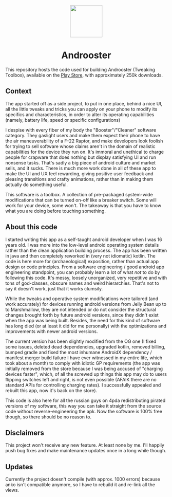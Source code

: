 <p align="center">
  <a href="https://github.com/cioccarellia/androoster" target="_blank"><img width="100" src="https://raw.githubusercontent.com/cioccarellia/androoster/master/app/src/main/res/drawable/launcher.png"></a>
</p>
<h1 align="center">Androoster</h1>
</p>

This repository hosts the code used for building Androoster (Tweaking Toolbox), available on the [Play Store](https://play.google.com/store/apps/details?id=com.andreacioccarelli.androoster), with approximately 250k downloads.

## Context
The app started off as a side project, to put in one place, behind a nice UI, all the little tweaks and tricks you can apply on your phone to modify its specifics and characteristics, in order to alter its operating capabilities (namely, battery life, speed or specific configurations)

I despise with every fiber of my body the "Booster"/"Cleaner" software category. They gaslight users and make them expect their phone to have the air maneuverability of a F-22 Raptor, and make developers look foolish for trying to sell software whose claims aren't in the domain of realistic capabilities for the device they run on. It's immoral and unethical to charge people for crapware that does nothing but display satisfying UI and run nonsense tasks. That's sadly a big piece of android culture and market sells, and it sucks. There is much more work done in all of these app to make the UI and UX feel rewarding, giving positive user feedback and pleasing transitions and crafty animations, rather than in making them actually do something useful.

This software is a toolbox.
A collection of pre-packaged system-wide modifications that can be turned on-off like a breaker switch. Some will work for your device, some won't. The takeaway is that you have to know what you are doing before touching something.

## About this code
I started writing this app as a self-taught android developer when I was 16 years old.
I was more into the low-level android operating system details rather than the clean application building process.
The app has been written in java and then completely reworked in (very not idiomatic) kotlin.
The code is here more for (archaeological) exposition, rather than actual app design or code principles. From a software engineering / good android app engineering standpoint, you can probably learn a lot of what *not* to do by following this code. It's messy, loosely unorganized, very repetitive and with tons of god-classes, obscure names and weird hierarchies. 
That's not to say it doesn't work, just that it works clumsily.

While the tweaks and operative system modifications were tailored (and work accurately) for devices running android versions from Jelly Bean up to to Marshmallow, they are not intended or do not consider the structural changes brought forth by future android versions, since they didn't exist when the app was being built. Besides, the need for this kind of software has long died (or at least it did for me personally) with the optimizations and improvements with newer android versions.

The current version has been slightly modified from the OG one (I fixed some issues, deleted dead dependencies, upgraded kotlin, removed billing, bumped gradle and fixed the most inhumane AndroidX dependency / manifest merger build failure I have ever witnessed in my entire life, which took about a month) to comply with idiotic GP requirements (the app was initially removed from the store because I was being accused of "charging devices faster", which, of all the screwed up things this app may do to users flipping switches left and right, is not even possible (AFAIK there are no standard APIs for controlling charging rates). I successfully appealed and rebuilt this app, now it's back on the store).

This code is also here for all the russian guys on 4pda redistributing pirated versions of my software, this way you can take it straight from the source code without reverse-engineering the apk. Now the software is 100% free though, so there should be no reason to.

## Disclaimers
This project won't receive any new feature. At least none by me. I'll happily push bug fixes and make maintenance updates once in a long while though.

## Updates
Currently the project doesn't compile (with approx. 1000 errors) because anko isn't compatible anymore, so I have to rebuild it and re-link all the views.
